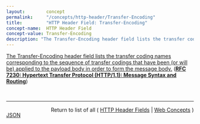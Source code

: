 ```yaml
---
layout:        concept
permalink:     "/concepts/http-header/Transfer-Encoding"
title:         "HTTP Header Field: Transfer-Encoding"
concept-name:  HTTP Header Field
concept-value: Transfer-Encoding
description: "The Transfer-Encoding header field lists the transfer coding names corresponding to the sequence of transfer codings that have been (or will be) applied to the payload body in order to form the message body."
---
```


[The Transfer-Encoding header field lists the transfer coding names corresponding to the sequence of transfer codings that have been (or will be) applied to the payload body in order to form the message body.](https://datatracker.ietf.org/doc/html/rfc7230#section-3.3.1 "Read documentation for HTTP Header Field &#34;Transfer-Encoding&#34;") (**[RFC 7230: Hypertext Transfer Protocol (HTTP/1.1): Message Syntax and Routing](/specs/IETF/RFC/7230 "The Hypertext Transfer Protocol (HTTP) is an application-level protocol for distributed, collaborative, hypertext information systems. HTTP has been in use by the World Wide Web global information initiative since 1990. This document provides an overview of HTTP architecture and its associated terminology, defines the &#34;http&#34; and &#34;https&#34; Uniform Resource Identifier (URI) schemes, defines the HTTP/1.1 message syntax and parsing requirements, and describes general security concerns for implementations.")**)

<br/>
<hr/>

<p style="float : left"><a href="./Transfer-Encoding.json" title="JSON representing this particular Web Concept value">JSON</a></p>
<p style="text-align: right">Return to list of all ( <a href="../http-header/">HTTP Header Fields</a> | <a href="../">Web Concepts</a> )</p>
